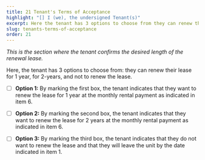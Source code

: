 ```yaml
---
title: 21 Tenant's Terms of Acceptance
highlight: "[] I (we), the undersigned Tenant(s)"
excerpt: Here the tenant has 3 options to choose from they can renew their lease for 1 year
slug: tenants-terms-of-acceptance
order: 21
---
```


_This is the section where the tenant confirms the desired length of the renewal lease._

Here, the tenant has 3 options to choose from: they can renew their lease for 1 year, for 2-years, and not to renew the lease.

- [ ] **Option 1:** By marking the first box, the tenant indicates that they want to renew the lease for 1 year at the monthly rental payment as indicated in item 6.

- [ ] **Option 2:** By marking the second box, the tenant indicates that they want to renew the lease for 2 years at the monthly rental payment as indicated in item 6.

- [ ] **Option 3:** By marking the third box, the tenant indicates that they do not want to renew the lease and that they will leave the unit by the date indicated in item 1.
